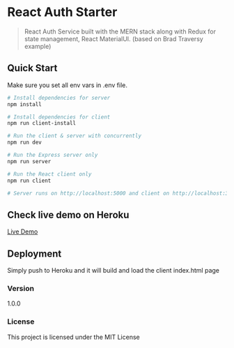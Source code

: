 # React Auth Starter

> React Auth Service built with the MERN stack along with Redux for state management, React MaterialUI. (based on Brad Traversy example)

## Quick Start

Make sure you set all env vars in .env file.

```bash
# Install dependencies for server
npm install

# Install dependencies for client
npm run client-install

# Run the client & server with concurrently
npm run dev

# Run the Express server only
npm run server

# Run the React client only
npm run client

# Server runs on http://localhost:5000 and client on http://localhost:3000
```

## Check live demo on Heroku

[Live Demo](https://react-auth-starter.herokuapp.com/)

## Deployment

Simply push to Heroku and it will build and load the client index.html page

### Version

1.0.0

### License

This project is licensed under the MIT License
